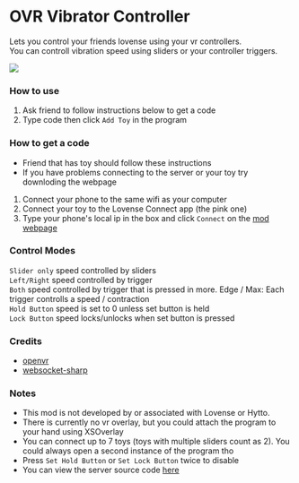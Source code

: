 # OVR Vibrator Controller

Lets you control your friends lovense using your vr controllers.<br>
You can controll vibration speed using sliders or your controller triggers.<br>

![](https://i.ibb.co/wLsJzFg/Capture.png)

### How to use
1. Ask friend to follow instructions below to get a code
2. Type code then click `Add Toy` in the program

### How to get a code
* Friend that has toy should follow these instructions
* If you have problems connecting to the server or your toy try downloding the webpage
1. Connect your phone to the same wifi as your computer
2. Connect your toy to the Lovense Connect app (the pink one)
3. Type your phone's local ip in the box and click `Connect` on the [mod webpage](https://remote.markstuff.net/)

### Control Modes
`Slider only` speed controlled by sliders<br>
`Left/Right` speed controlled by trigger<br>
`Both` speed controlled by trigger that is pressed in more. Edge / Max: Each trigger controlls a speed / contraction<br>
`Hold Button` speed is set to 0 unless set button is held<br>
`Lock Button` speed locks/unlocks when set button is pressed<br>

### Credits
* [openvr](https://github.com/ValveSoftware/openvr)
* [websocket-sharp](https://github.com/sta/websocket-sharp)

### Notes
* This mod is not developed by or associated with Lovense or Hytto.
* There is currently no vr overlay, but you could attach the program to your hand using XSOverlay
* You can connect up to 7 toys (toys with multiple sliders count as 2). You could always open a second instance of the program tho
* Press `Set Hold Button` or `Set Lock Button` twice to disable
* You can view the server source code [here](https://github.com/markviews/VRChatVibratorController/blob/main/Server/vibe.js)
